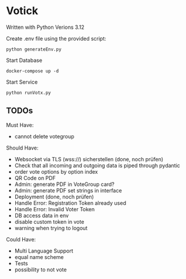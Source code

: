 # Votick
Written with Python Verions 3.12


Create .env file using the provided script:
```
python generateEnv.py
```

Start Database
```
docker-compose up -d
```

Start Service
```
python runVotx.py
```

## TODOs

Must Have:
- cannot delete votegroup


Should Have:

- Websocket via TLS (wss://) sicherstellen (done, noch prüfen)
- Check that all incoming and outgoing data is piped through pydantic
- order vote options by option index
- QR Code on PDF
- Admin: generate PDF in VoteGroup card?
- Admin: generate PDF set strings in interface
- Deployment (done, noch prüfen)
- Handle Error: Registration Token already used
- Handle Error: Invalid Voter Token
- DB access data in env
- disable custom token in vote
- warning when trying to logout


Could Have:
- Multi Language Support
- equal name scheme
- Tests
- possibility to not vote